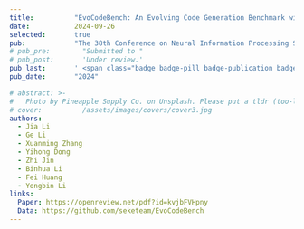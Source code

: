 ```yaml
---
title:          "EvoCodeBench: An Evolving Code Generation Benchmark with Domain-Specific Evaluations"
date:           2024-09-26
selected:       true
pub:            "The 38th Conference on Neural Information Processing Systems (NeurIPS 2024 D\&B Track)"
# pub_pre:        "Submitted to "
# pub_post:       'Under review.'
pub_last:       ' <span class="badge badge-pill badge-publication badge-success">CCF-A, Poster</span>'
pub_date:       "2024"

# abstract: >-
#   Photo by Pineapple Supply Co. on Unsplash. Please put a tldr (too-long-didnt-read, 1~2 sentences) of your publication here. It is not recommended to put the actual abstract here because it is usually too long to fit in. $\LaTeX$ is supported. $a=b+c$.
# cover:          /assets/images/covers/cover3.jpg
authors:
  - Jia Li
  - Ge Li
  - Xuanming Zhang
  - Yihong Dong
  - Zhi Jin
  - Binhua Li
  - Fei Huang
  - Yongbin Li
links:
  Paper: https://openreview.net/pdf?id=kvjbFVHpny
  Data: https://github.com/seketeam/EvoCodeBench
---
```

